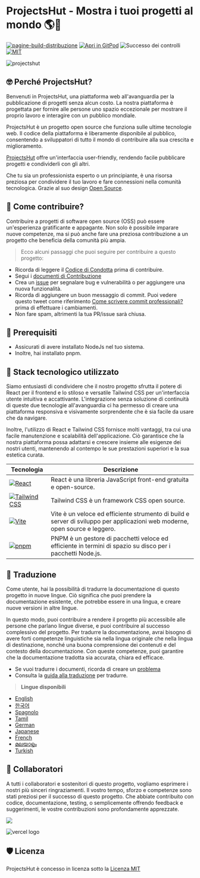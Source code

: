 # **ProjectsHut - Mostra i tuoi progetti al mondo 🌎🌈**

[![pagine-build-distribuzione](https://github.com/priyankarpal/ProjectsHut/actions/workflows/pages/pages-build-deployment/badge.svg?branch=main)](https://github.com/priyankarpal/ProjectsHut/actions/workflows/pages/pages-build-deployment) [![Apri in GitPod](https://img.shields.io/badge/Gitpod-Ready--to--Code-blue?logo=gitpod)](https://gitpod.io/#https://github.com/priyankarpal/ProjectsHut) ![Successo dei controlli](https://badgen.net/github/checks/node-formidable/node-formidable) [![MIT](https://badgen.net/badge/license/MIT/blue)](https://github.com/priyankarpal/ProjectsHut/blob/main/LICENSE)

![projectshut](https://user-images.githubusercontent.com/88102392/234469385-a939ac7c-04b2-4e42-9a39-a86d5fd4672f.png)

## 🤓 Perché ProjectsHut?

Benvenuti in ProjectsHut, una piattaforma web all'avanguardia per la pubblicazione di progetti senza alcun costo. La nostra piattaforma è progettata per fornire alle persone uno spazio eccezionale per mostrare il proprio lavoro e interagire con un pubblico mondiale.

ProjectsHut è un progetto open source che funziona sulle ultime tecnologie web. Il codice della piattaforma è liberamente disponibile al pubblico, consentendo a sviluppatori di tutto il mondo di contribuire alla sua crescita e miglioramento.

[ProjectsHut](https://projectshut.vercel.app) offre un'interfaccia user-friendly, rendendo facile pubblicare progetti e condividerli con gli altri.

Che tu sia un professionista esperto o un principiante, è una risorsa preziosa per condividere il tuo lavoro e fare connessioni nella comunità tecnologica. Grazie al suo design [Open Source](https://opensource.guide).

## 🤔 Come contribuire?

Contribuire a progetti di software open source (OSS) può essere un'esperienza gratificante e appagante. Non solo è possibile imparare nuove competenze, ma si può anche fare una preziosa contribuzione a un progetto che beneficia della comunità più ampia.

> Ecco alcuni passaggi che puoi seguire per contribuire a questo progetto:

- Ricorda di leggere il [Codice di Condotta](https://github.com/priyankarpal/ProjectsHut/blob/main/CODE_OF_CONDUCT.md) prima di contribuire.
- Segui i [documenti di Contribuzione](/contributing.md)
- Crea un [issue](https://github.com/priyankarpal/ProjectsHut/issues/new/choose) per segnalare bug e vulnerabilità o per aggiungere una nuova funzionalità.
- Ricorda di aggiungere un buon messaggio di commit. Puoi vedere questo tweet come riferimento [Come scrivere commit professionali?](https://twitter.com/Priyankarpal/status/1638403157863673859) prima di effettuare i cambiamenti.
- Non fare spam, altrimenti la tua PR/issue sarà chiusa.

## 🤏 Prerequisiti

- Assicurati di avere installato NodeJs nel tuo sistema.
- Inoltre, hai installato pnpm.

## 🧰 Stack tecnologico utilizzato

Siamo entusiasti di condividere che il nostro progetto sfrutta il potere di React per il frontend e lo stiloso e versatile Tailwind CSS per un'interfaccia utente intuitiva e accattivante. L'integrazione senza soluzione di continuità di queste due tecnologie all'avanguardia ci ha permesso di creare una piattaforma responsiva e visivamente sorprendente che è sia facile da usare che da navigare.

Inoltre, l'utilizzo di React e Tailwind CSS fornisce molti vantaggi, tra cui una facile manutenzione e scalabilità dell'applicazione. Ciò garantisce che la nostra piattaforma possa adattarsi e crescere insieme alle esigenze dei nostri utenti, mantenendo al contempo le sue prestazioni superiori e la sua estetica curata.

| Tecnologia                                                                                                                                           | Descrizione                                                                                                                 |
| ---------------------------------------------------------------------------------------------------------------------------------------------------- | --------------------------------------------------------------------------------------------------------------------------- |
| [![React](https://img.shields.io/badge/-React-blue?style=flat-square&logo=react&logoColor=white)](https://reactjs.org/)                              | React è una libreria JavaScript front-end gratuita e open-source.                                                           |
| [![Tailwind CSS](https://img.shields.io/badge/-Tailwind%20CSS-38B2AC?style=flat-square&logo=tailwind-css&logoColor=white)](https://tailwindcss.com/) | Tailwind CSS è un framework CSS open source.                                                                                |
| [![Vite](https://img.shields.io/static/v1?style=for-the-badge&message=Vite&color=646CFF&logo=Vite&logoColor=FFFFFF&label=)](https://vitejs.dev/)     | Vite è un veloce ed efficiente strumento di build e server di sviluppo per applicazioni web moderne, open source e leggero. |
| [![pnpm](https://img.shields.io/static/v1?style=for-the-badge&message=pnpm&color=222222&logo=pnpm&logoColor=F69220&label=)](https://pnpm.io/)        | PNPM è un gestore di pacchetti veloce ed efficiente in termini di spazio su disco per i pacchetti Node.js.                  |

## 📙 Traduzione

Come utente, hai la possibilità di tradurre la documentazione di questo progetto in nuove lingue. Ciò significa che puoi prendere la documentazione esistente, che potrebbe essere in una lingua, e creare nuove versioni in altre lingue.

In questo modo, puoi contribuire a rendere il progetto più accessibile alle persone che parlano lingue diverse, e puoi contribuire al successo complessivo del progetto. Per tradurre la documentazione, avrai bisogno di avere forti competenze linguistiche sia nella lingua originale che nella lingua di destinazione, nonché una buona comprensione dei contenuti e del contesto della documentazione. Con queste competenze, puoi garantire che la documentazione tradotta sia accurata, chiara ed efficace.

- Se vuoi tradurre i documenti, ricorda di creare un [problema](https://github.com/priyankarpal/ProjectsHut/issues/new?assignees=&labels=Translate&template=translation-.md&title=+Translate)
- Consulta la [guida alla traduzione](https://github.com/priyankarpal/ProjectsHut/blob/main/translations/translation_guide.md) per tradurre.

> **Lingue disponibili**

- [English](https://github.com/priyankarpal/ProjectsHut)
- [한국어](https://github.com/priyankarpal/ProjectsHut/tree/main/translations/Korean)
- [Spagnolo](https://github.com/priyankarpal/ProjectsHut/tree/main/translations/Spanish)
- [Tamil](https://github.com/priyankarpal/ProjectsHut/tree/main/translations/Tamil)
- [German](https://github.com/priyankarpal/ProjectsHut/tree/main/translations/German)
- [Japanese](https://github.com/priyankarpal/ProjectsHut/tree/main/translations/Japanese)
- [French](https://github.com/priyankarpal/ProjectsHut/tree/main/translations/French)
- [മലയാളം](https://github.com/priyankarpal/ProjectsHut/tree/main/translations/Malayalam)
- [Turkish](https://github.com/priyankarpal/ProjectsHut/tree/main/translations/Turkish)

## 🤝 Collaboratori

A tutti i collaboratori e sostenitori di questo progetto, vogliamo esprimere i nostri più sinceri ringraziamenti. Il vostro tempo, sforzo e competenze sono stati preziosi per il successo di questo progetto. Che abbiate contribuito con codice, documentazione, testing, o semplicemente offrendo feedback e suggerimenti, le vostre contribuzioni sono profondamente apprezzate.

<a href="https://github.com/priyankarpal/ProjectsHut/graphs/contributors">
  <img src="https://contrib.rocks/image?repo=priyankarpal/ProjectsHut" />
</a>

![vercel logo](https://camo.githubusercontent.com/37b009b52b3a9af7886f52e75cd76d1b32fef331ab1dc2108089c0ced0b7635f/68747470733a2f2f7777772e6461746f636d732d6173736574732e636f6d2f33313034392f313631383938333239372d706f77657265642d62792d76657263656c2e737667)

## 🛡️ Licenza

ProjectsHut è concesso in licenza sotto la [Licenza MIT](https://github.com/priyankarpal/ProjectsHut/blob/main/LICENSE)
